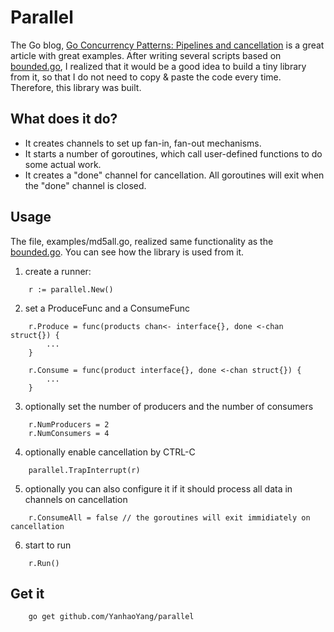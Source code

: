 # Parallel

The Go blog, [Go Concurrency Patterns: Pipelines and cancellation](https://blog.golang.org/pipelines)
is a great article with great examples. After writing several scripts based on
[bounded.go](https://blog.golang.org/pipelines/bounded.go), I realized that it
would be a good idea to build a tiny library from it, so that I do not need to
copy & paste the code every time. Therefore, this library was built.

## What does it do?

* It creates channels to set up fan-in, fan-out mechanisms.
* It starts a number of goroutines, which call user-defined functions to do some
  actual work.
* It creates a "done" channel for cancellation. All goroutines will exit when the 
  "done" channel is closed.

## Usage

The file, examples/md5all.go, realized same functionality as the [bounded.go](https://blog.golang.org/pipelines/bounded.go).
You can see how the library is used from it.

1. create a runner:

```golang
	r := parallel.New()
```

2. set a ProduceFunc and a ConsumeFunc

```golang
	r.Produce = func(products chan<- interface{}, done <-chan struct{}) {
        ...
	}

	r.Consume = func(product interface{}, done <-chan struct{}) {
        ...
	}
```

3. optionally set the number of producers and the number of consumers

```golang
	r.NumProducers = 2
	r.NumConsumers = 4
```

4. optionally enable cancellation by CTRL-C

```golang
	parallel.TrapInterrupt(r)
```

5. optionally you can also configure it if it should process all data in channels
   on cancellation

```golang
	r.ConsumeAll = false // the goroutines will exit immidiately on cancellation
```

6. start to run

```golang
	r.Run()
```

## Get it

```sh
    go get github.com/YanhaoYang/parallel
```
